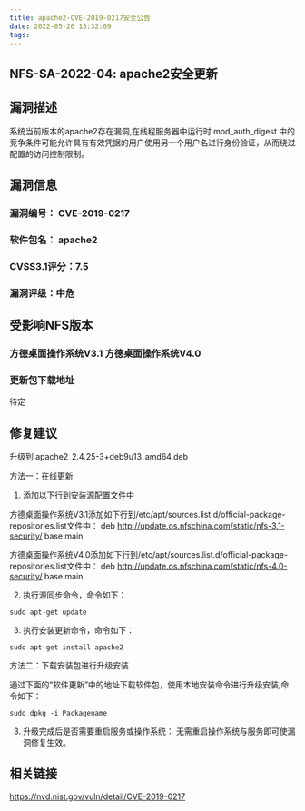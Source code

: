 ```yaml
---
title: apache2-CVE-2019-0217安全公告
date: 2022-05-26 15:32:09
tags:
---
```


## NFS-SA-2022-04: apache2安全更新

## 漏洞描述

系统当前版本的apache2存在漏洞,在线程服务器中运行时 mod_auth_digest 中的竞争条件可能允许具有有效凭据的用户使用另一个用户名进行身份验证，从而绕过配置的访问控制限制。

## 漏洞信息

###    漏洞编号： CVE-2019-0217

###    软件包名： apache2

###    CVSS3.1评分：7.5

###    漏洞评级：中危

## 受影响NFS版本

###    方德桌面操作系统V3.1   方德桌面操作系统V4.0

### 更新包下载地址

待定

## 修复建议

升级到 apache2_2.4.25-3+deb9u13_amd64.deb

方法一：在线更新

1. 添加以下行到安装源配置文件中

方德桌面操作系统V3.1添加如下行到/etc/apt/sources.list.d/official-package-repositories.list文件中：
deb http://update.os.nfschina.com/static/nfs-3.1-security/ base main

方德桌面操作系统V4.0添加如下行到/etc/apt/sources.list.d/official-package-repositories.list文件中：
deb http://update.os.nfschina.com/static/nfs-4.0-security/ base main



2. 执行源同步命令，命令如下：

```
sudo apt-get update
```

3. 执行安装更新命令，命令如下：

```
sudo apt-get install apache2
```

方法二：下载安装包进行升级安装

通过下面的“软件更新”中的地址下载软件包，使用本地安装命令进行升级安装,命令如下：

```
sudo dpkg -i Packagename
```

3. 升级完成后是否需要重启服务或操作系统：
   无需重启操作系统与服务即可使漏洞修复生效。

## 相关链接

https://nvd.nist.gov/vuln/detail/CVE-2019-0217
